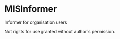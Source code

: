 # MISInformer
Informer for organisation users

Not rights for use granted without author`s permission.
